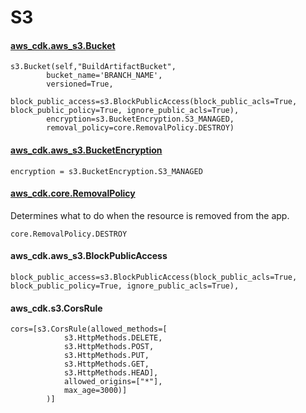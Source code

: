 # S3

#### [aws_cdk.aws_s3.Bucket](https://docs.aws.amazon.com/cdk/api/latest/docs/@aws-cdk_aws-s3.Bucket.html)

```
s3.Bucket(self,"BuildArtifactBucket",
        bucket_name='BRANCH_NAME',
        versioned=True,
        block_public_access=s3.BlockPublicAccess(block_public_acls=True, block_public_policy=True, ignore_public_acls=True),
        encryption=s3.BucketEncryption.S3_MANAGED,
        removal_policy=core.RemovalPolicy.DESTROY)

```

#### [aws_cdk.aws_s3.BucketEncryption]()

```
encryption = s3.BucketEncryption.S3_MANAGED
```

#### [aws_cdk.core.RemovalPolicy]()

Determines what to do when the resource is removed from the app.

```
core.RemovalPolicy.DESTROY
```

#### aws_cdk.aws_s3.BlockPublicAccess

```
block_public_access=s3.BlockPublicAccess(block_public_acls=True, block_public_policy=True, ignore_public_acls=True),
```

#### aws_cdk.s3.CorsRule

```
cors=[s3.CorsRule(allowed_methods=[
            s3.HttpMethods.DELETE,
            s3.HttpMethods.POST,
            s3.HttpMethods.PUT,
            s3.HttpMethods.GET,
            s3.HttpMethods.HEAD],
            allowed_origins=["*"],
            max_age=3000)]
        )]
```
